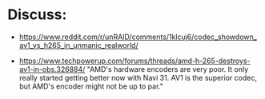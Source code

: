# Discuss:
- https://www.reddit.com/r/unRAID/comments/1klcuj6/codec_showdown_av1_vs_h265_in_unmanic_realworld/

- https://www.techpowerup.com/forums/threads/amd-h-265-destroys-av1-in-obs.326884/
"AMD's hardware encoders are very poor. It only really started getting better now with Navi 31. AV1 is the superior codec, but AMD's encoder might not be up to par."
